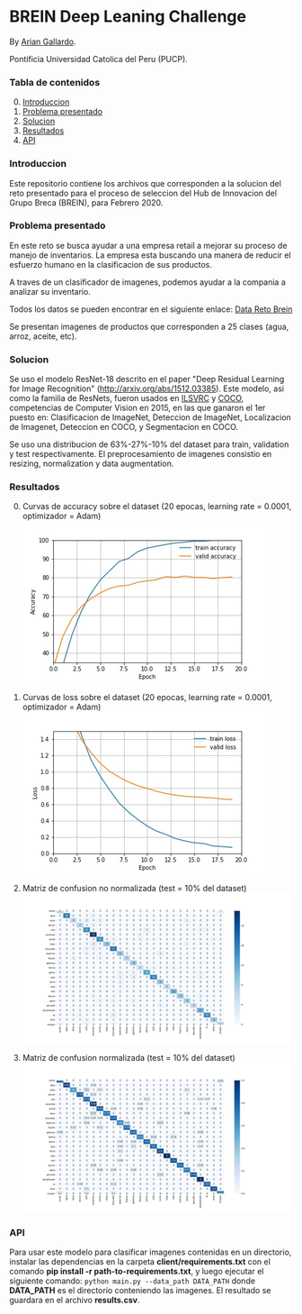 # BREIN Deep Leaning Challenge

By [Arian Gallardo](http://github.com/ariangc).

Pontificia Universidad Catolica del Peru (PUCP).

### Tabla de contenidos
0. [Introduccion](#introduccion)
0. [Problema presentado](#problema-presentado)
0. [Solucion](#solucion)
0. [Resultados](#resultados)
0. [API](#api)

### Introduccion

Este repositorio contiene los archivos que corresponden a la solucion del reto presentado para el proceso de seleccion del Hub de Innovacion del Grupo Breca (BREIN), para Febrero 2020. 

### Problema presentado

En este reto se busca ayudar a una empresa retail a mejorar su proceso de manejo de inventarios. La empresa esta buscando una manera de reducir el esfuerzo humano en la clasificacion de sus productos.

A traves de un clasificador de imagenes, podemos ayudar a la compania a analizar su inventario.

Todos los datos se pueden encontrar en el siguiente enlace: [Data Reto Brein](https://www.dropbox.com/s/kub6cebbsgiotla/reto_deep_learning.rar?dl=0)

Se presentan imagenes de productos que corresponden a 25 clases (agua, arroz, aceite, etc).

### Solucion

Se uso el modelo ResNet-18 descrito en el paper "Deep Residual Learning for Image Recognition" (http://arxiv.org/abs/1512.03385). Este modelo, asi como la familia de ResNets, fueron usados en [ILSVRC](http://image-net.org/challenges/LSVRC/2015/) y [COCO](http://mscoco.org/dataset/#detections-challenge2015), competencias de Computer Vision en 2015, en las que ganaron el 1er puesto en: Clasificacion de ImageNet, Deteccion de ImageNet, Localizacion de Imagenet, Deteccion en COCO, y Segmentacion en COCO.

Se uso una distribucion de 63%-27%-10% del dataset para train, validation y test respectivamente. El preprocesamiento de imagenes consistio en resizing, normalization y data augmentation.  

### Resultados

0. Curvas de accuracy sobre el dataset (20 epocas, learning rate = 0.0001, optimizador = Adam)
	![Training acc curves](https://raw.githubusercontent.com/ariangc/breinchallenge/master/models/pytorch_resnet18/train_val_acc.jpg)

0. Curvas de loss sobre el dataset (20 epocas, learning rate = 0.0001, optimizador = Adam)
	![Training loss curves](https://raw.githubusercontent.com/ariangc/breinchallenge/master/models/pytorch_resnet18/train_val_loss.jpg)

0. Matriz de confusion no normalizada (test = 10% del dataset)
	![Confusion matrix 1](https://raw.githubusercontent.com/ariangc/breinchallenge/master/models/pytorch_resnet18/cm.jpg)

0. Matriz de confusion normalizada (test = 10% del dataset)
	![Confusion matrix 2](https://raw.githubusercontent.com/ariangc/breinchallenge/master/models/pytorch_resnet18/cm_normalized.jpg)

### API

Para usar este modelo para clasificar imagenes contenidas en un directorio, instalar las dependencias en la carpeta **client/requirements.txt** con el comando **pip install -r path-to-requirements.txt**, y luego ejecutar el siguiente comando: `python main.py --data_path DATA_PATH` donde **DATA\_PATH** es el directorio conteniendo las imagenes. El resultado se guardara en el archivo **results.csv**.

